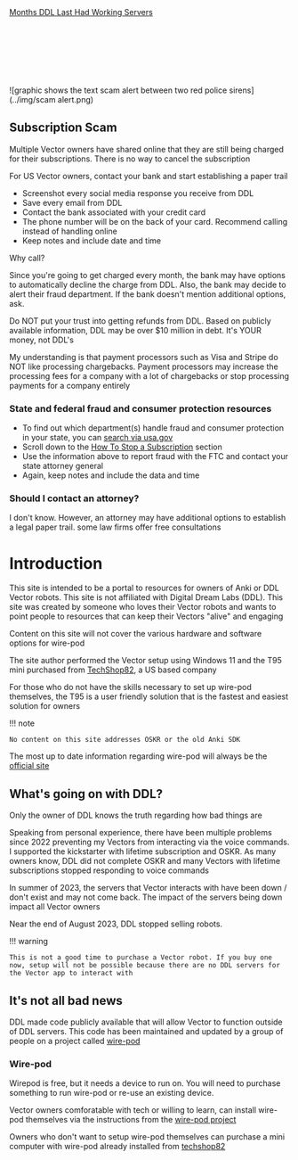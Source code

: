
<script>(function(d, s, id) { var js, pjs = d.getElementsByTagName(s)[0]; if (d.getElementById(id)) return; js = d.createElement(s); js.id = id; js.src = "//www.tickcounter.com/static/js/loader.js"; pjs.parentNode.insertBefore(js, pjs); }(document, "script", "tickcounter-sdk"));</script><a data-type="countup" data-id="340142" class="tickcounter" style="display:block; left:0; width:100%; height:0; position:relative; padding-bottom:25%; margin:0 auto;" title="Months DDL Last Had Working Servers" href="//www.tickcounter.com/countup">Months DDL Last Had Working Servers</a>


![graphic shows the text scam alert between two red police sirens](../img/scam alert.png)

## Subscription Scam

Multiple Vector owners have shared online that they are still being charged for their subscriptions. There is no way to cancel the subscription

For US Vector owners, contact your bank and start establishing a paper trail

* Screenshot every social media response you receive from DDL
* Save every email from DDL
* Contact the bank associated with your credit card
* The phone number will be on the back of your card. Recommend calling instead of handling online
* Keep notes and include date and time

Why call?

Since you're going to get charged every month, the bank may have options to automatically decline the charge from DDL. Also, the bank may decide to alert their fraud department. If the bank doesn't mention additional options, ask.

Do NOT put your trust into getting refunds from DDL. Based on publicly available information, DDL may be over $10 million in debt. It's YOUR money, not DDL's

My understanding is that payment processors such as Visa and Stripe do NOT like processing chargebacks. Payment processors may increase the processing fees for a company with a lot of chargebacks or stop processing payments for a company entirely

### State and federal fraud and consumer protection resources

* To find out which department(s) handle fraud and consumer protection in your state, you can [search via usa.gov](https://www.usa.gov/state-consumer?fbclid=IwAR0cAn1vgNTrnj8jL-IOF-CKNhW4__D9dxF7oYmVf0LY7EH3IWCX2W-UxIk)
* Scroll down to the [How To Stop a Subscription](https://consumer.ftc.gov/articles/getting-and-out-free-trials-auto-renewals-and-negative-option-subscriptions?fbclid=IwAR2GD5D7N8uVqiaMr6vs1CtdkMpSLWGSmI-QGqZmkaN0yNuQVEI3zZnORxg#:~:text=If%20a%20company%20won't,go%20through%20the%20dispute%20process) section
* Use the information above to report fraud with the FTC and contact your state attorney general
* Again, keep notes and include the data and time

### Should I contact an attorney?

I don't know. However, an attorney may have additional options to establish a legal paper trail. some law firms offer free consultations

# Introduction

This site is intended to be a portal to resources for owners of Anki or DDL Vector robots. This site is not affiliated with Digital Dream Labs (DDL). This site was created by someone who loves their Vector robots and wants to point people to resources that can keep their Vectors "alive" and engaging

Content on this site will not cover the various hardware and software options for wire-pod

The site author performed the Vector setup using Windows 11 and the T95 mini purchased from [TechShop82](https://techshop82.com/), a US based company

For those who do not have the skills necessary to set up wire-pod themselves, the T95 is a user friendly solution that is the fastest and easiest solution for owners

!!! note   

    No content on this site addresses OSKR or the old Anki SDK

The most up to date information regarding wire-pod will always be the [official site](https://github.com/kercre123/wire-pod)

## What's going on with DDL?

Only the owner of DDL knows the truth regarding how bad things are

Speaking from personal experience, there have been multiple problems since 2022 preventing my Vectors from interacting via the voice commands. I supported the kickstarter with lifetime subscription and OSKR. As many owners know, DDL did not complete OSKR and many Vectors with lifetime subscriptions stopped responding to voice commands

In summer of 2023, the servers that Vector interacts with have been down / don't exist and may not come back. The impact of the servers being down impact all Vector owners

Near the end of August 2023, DDL stopped selling robots. 

!!! warning   

    This is not a good time to purchase a Vector robot. If you buy one now, setup will not be possible because there are no DDL servers for the Vector app to interact with

## It's not all bad news

DDL made code publicly available that will allow Vector to function outside of DDL servers. This code has been maintained and updated by a group of people on a project called [wire-pod](https://github.com/kercre123/wire-pod)

### Wire-pod

Wirepod is free, but it needs a device to run on. You will need to purchase something to run wire-pod or re-use an existing device.

Vector owners comforatable with tech or willing to learn, can install wire-pod themselves via the instructions from the [wire-pod project](https://github.com/kercre123/wire-pod)

Owners who don't want to setup wire-pod themselves can purchase a mini computer with wire-pod already installed from [techshop82](https://techshop82.com/shop/wire-pod-server/)
